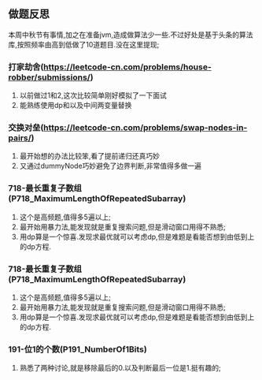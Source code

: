 ## 做题反思

本周中秋节有事情,加之在准备jvm,造成做算法少一些.不过好处是基于头条的算法库,按照频率由高到低做了10道题目.没在这里提现;

### 打家劫舍(https://leetcode-cn.com/problems/house-robber/submissions/)

1. 以前做过1和2,这次比较简单刚好模拟了一下面试
2. 能熟练使用dp和以及中间两变量替换

### 交换对垒(https://leetcode-cn.com/problems/swap-nodes-in-pairs/)

1. 最开始想的办法比较笨,看了提前递归还真巧妙
2. 又通过dummyNode巧妙避免了边界判断,非常值得多做一遍

### 718-最长重复子数组(P718_MaximumLengthOfRepeatedSubarray)

1. 这个是高频题,值得多5遍以上;
2. 最开始用暴力法,能发现就是重复搜索问题,但是滑动窗口用得不熟悉;
3. 用dp算是一个惊喜.发现求最优就可以考虑dp,但是难题是看能否想到由低到上的dp方程.

### 718-最长重复子数组(P718_MaximumLengthOfRepeatedSubarray)

1. 这个是高频题,值得多5遍以上;
2. 最开始用暴力法,能发现就是重复搜索问题,但是滑动窗口用得不熟悉;
3. 用dp算是一个惊喜.发现求最优就可以考虑dp,但是难题是看能否想到由低到上的dp方程.

### 191-位1的个数(P191_NumberOf1Bits)

1. 熟悉了两种讨论,就是移除最后的0.以及判断最后一位是1.挺有趣的;